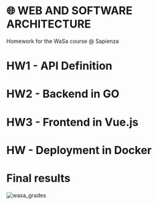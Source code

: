 # 🌐 WEB AND SOFTWARE ARCHITECTURE
Homework for the WaSa course @ Sapienza

# HW1 - API Definition

# HW2 - Backend in GO

# HW3 - Frontend in Vue.js

# HW - Deployment in Docker

# Final results
![wasa_grades](https://user-images.githubusercontent.com/80824277/214652892-b8510213-d676-43d4-a28a-1390f8bbdd8c.png)
